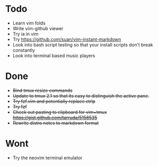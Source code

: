 # Todo

- Learn vim folds
- Write vim-github viewer
- Try ia in vim
- Try https://github.com/suan/vim-instant-markdown
- Look into bash script testing so that your install scripts don't break constantly
- Look into terminal based music players

# Done
- ~~Bind tmux resize commands~~
- ~~Update to tmux 2.1 so that its easy to distinguish the active pane.~~
- ~~Try fzf.vim and potentially replace ctrlp~~
- ~~Try fzf~~
- ~~Check out pasting to clipboard for vim+tmux https://gist.github.com/tarruda/5158535~~
- ~~Rewrite distro notes to markdown format~~

# Wont
- Try the neovim terminal emulator
